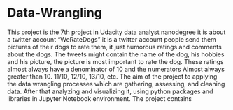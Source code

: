 # Data-Wrangling

This project is the 7th project in Udacity data analyst nanodegree it is about a twitter account “WeRateDogs” it is a twitter account people send them pictures of their dogs to rate them, it just humorous ratings and comments about the dogs. The tweets might contain the name of the dog, his hobbies and his picture, the picture is most important to rate the dog. These ratings almost always have a denominator of 10 and the numerators Almost always greater than 10. 11/10, 12/10, 13/10, etc.
The aim of the project to applying the data wrangling processes which are gathering, assessing, and cleaning data. After that analyzing and visualizing it, using python packages and libraries in Jupyter Notebook environment. The project contains 
